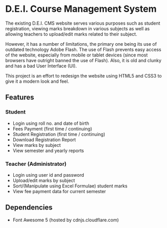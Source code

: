 # D.E.I. Course Management System

The existing D.E.I. CMS website serves various purposes such as student registration, viewing marks breakdown in various subjects as well as allowing teachers to upload/edit marks related to their subject.

However, it has a number of limitations, the primary one being its use of outdated technology Adobe Flash. The use of 
Flash prevents easy access of the website, especially from mobile or tablet devices (since most browsers have outright
banned the use of Flash). Also, it is old and clunky and has a bad User Interface (UI).

This project is an effort to redesign the website using HTML5 and CSS3 to give it a modern look and feel.

## Features

### Student 
- Login using roll no. and date of birth
- Fees Payment (first time / continuing)
- Student Registration (first time / continuing)
- Download Registration Report
- View marks by subject
- View semester and yearly reports

### Teacher (Administrator)
- Login using user id and password
- Upload/edit marks by subject
- Sort/(Manipulate using Excel Formulae) student marks
- View fee payment data for current semester

## Dependencies
- Font Awesome 5 (hosted by cdnjs.cloudflare.com)